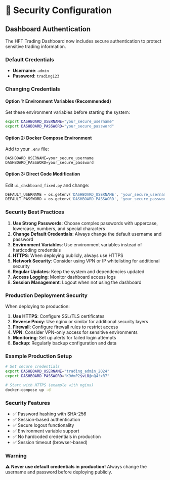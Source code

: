 # 🔐 Security Configuration

## Dashboard Authentication

The HFT Trading Dashboard now includes secure authentication to protect sensitive trading information.

### Default Credentials
- **Username**: `admin`
- **Password**: `trading123`

### Changing Credentials

#### Option 1: Environment Variables (Recommended)
Set these environment variables before starting the system:

```bash
export DASHBOARD_USERNAME="your_secure_username"
export DASHBOARD_PASSWORD="your_secure_password"
```

#### Option 2: Docker Compose Environment
Add to your `.env` file:
```
DASHBOARD_USERNAME=your_secure_username
DASHBOARD_PASSWORD=your_secure_password
```

#### Option 3: Direct Code Modification
Edit `ui_dashboard_fixed.py` and change:
```python
DEFAULT_USERNAME = os.getenv('DASHBOARD_USERNAME', 'your_secure_username')
DEFAULT_PASSWORD = os.getenv('DASHBOARD_PASSWORD', 'your_secure_password')
```

### Security Best Practices

1. **Use Strong Passwords**: Choose complex passwords with uppercase, lowercase, numbers, and special characters
2. **Change Default Credentials**: Always change the default username and password
3. **Environment Variables**: Use environment variables instead of hardcoding credentials
4. **HTTPS**: When deploying publicly, always use HTTPS
5. **Network Security**: Consider using VPN or IP whitelisting for additional security
6. **Regular Updates**: Keep the system and dependencies updated
7. **Access Logging**: Monitor dashboard access logs
8. **Session Management**: Logout when not using the dashboard

### Production Deployment Security

When deploying to production:

1. **Use HTTPS**: Configure SSL/TLS certificates
2. **Reverse Proxy**: Use nginx or similar for additional security layers
3. **Firewall**: Configure firewall rules to restrict access
4. **VPN**: Consider VPN-only access for sensitive environments
5. **Monitoring**: Set up alerts for failed login attempts
6. **Backup**: Regularly backup configuration and data

### Example Production Setup

```bash
# Set secure credentials
export DASHBOARD_USERNAME="trading_admin_2024"
export DASHBOARD_PASSWORD="K9#mP2$vL8@nQ4!xR7"

# Start with HTTPS (example with nginx)
docker-compose up -d
```

### Security Features

- ✅ Password hashing with SHA-256
- ✅ Session-based authentication
- ✅ Secure logout functionality
- ✅ Environment variable support
- ✅ No hardcoded credentials in production
- ✅ Session timeout (browser-based)

### Warning

⚠️ **Never use default credentials in production!** Always change the username and password before deploying publicly.
